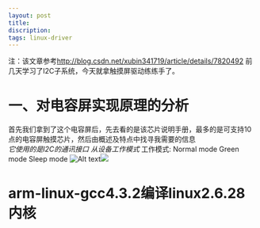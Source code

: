 ```yaml
---
layout: post
title: 
discription: 
tags: linux-driver
---
```

  注：该文章参考<http://blog.csdn.net/xubin341719/article/details/7820492>
  前几天学习了I2C子系统，今天就拿触摸屏驱动练练手了。

 一、对电容屏实现原理的分析
======

  首先我们拿到了这个电容屏后，先去看的是该芯片说明手册，最多的是可支持10点的电容屏触摸芯片，然后由概述及特点中找寻我需要的信息     
   *它使用的是I2C的通讯接口*
   *从设备工作模式*
  工作模式:
    Normal mode 
    Green mode
    Sleep mode
    ![Alt text](http://github.com/zhaoguangqiang/zhaoguangqiang.github.com/_posts/2014/work_mode.png)<a href="" target="_blank"><img src="/home/zhgq/zhaoguangqiang.github.com/_posts/2014/work_mode.png"/></a>

 arm-linux-gcc4.3.2编译linux2.6.28内核
======



